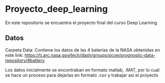 # Proyecto_deep_learning

En este repositorio se encuentra el proyecto final del curso Deep Learning

## Datos
Carpeta Data: Contiene los datos de las 4 baterías de la NASA obtenidas en este link:
https://ti.arc.nasa.gov/tech/dash/groups/pcoe/prognostic-data-repository/#battery

Los datos inicialmente se encontraban en formato matlab, .MAT, por lo cual se hace un proceso para dejarlas en formato .csv y trabajar así el proyecto
